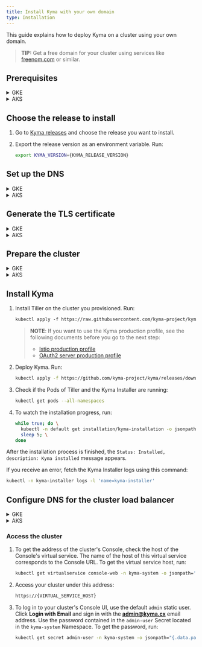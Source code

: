 ```yaml
---
title: Install Kyma with your own domain
type: Installation
---
```


This guide explains how to deploy Kyma on a cluster using your own domain.

>**TIP:** Get a free domain for your cluster using services like [freenom.com](https://www.freenom.com) or similar.

## Prerequisites

<div tabs name="prerequisites" group="use-your-own-domain">
  <details>
  <summary label="GKE">
  GKE
  </summary>

- A domain for your [Google Kubernetes Engine](https://cloud.google.com/kubernetes-engine/) (GKE) cluster
- [Google Cloud Platform](https://console.cloud.google.com/) (GCP) project with Kubernetes Engine API enabled
- [kubectl](https://kubernetes.io/docs/tasks/tools/install-kubectl/) 1.16.3 or higher
- [gcloud](https://cloud.google.com/sdk/gcloud/)
- [wget](https://www.gnu.org/software/wget/)

>**NOTE:** Running Kyma on GKE requires three [`n1-standard-4` machines](https://cloud.google.com/compute/docs/machine-types). The Kyma production profile requires at least `n1-standard-8` machines, but it is recommended to use the `c2-standard-8` type. Create these machines when you complete the **Prepare the cluster** step.

  </details>
  <details>
  <summary label="AKS">
  AKS
  </summary>

- A domain for your [Azure Kubernetes Service](https://azure.microsoft.com/services/kubernetes-service/) (AKS) cluster
- [Microsoft Azure](https://azure.microsoft.com)
- [kubectl](https://kubernetes.io/docs/tasks/tools/install-kubectl/) 1.16.3 or higher
- Tiller 2.10.0 or higher
- [Docker](https://www.docker.com/)
- A [Docker Hub](https://hub.docker.com/) account
- [az](https://docs.microsoft.com/en-us/cli/azure/install-azure-cli)

>**NOTE:** Running Kyma on AKS requires three [`Standard_D4_v3` machines](https://docs.microsoft.com/en-us/azure/virtual-machines/sizes-general). The Kyma production profile requires at least `Standard_F8s_v2` machines, but it is recommended to use the `Standard_D8_v3` type. Create these machines when you complete the **Prepare the cluster** step.

  </details>

</div>

## Choose the release to install

1. Go to [Kyma releases](https://github.com/kyma-project/kyma/releases/) and choose the release you want to install.

2. Export the release version as an environment variable. Run:

    ```bash
    export KYMA_VERSION={KYMA_RELEASE_VERSION}
    ```

## Set up the DNS

<div tabs name="dns-setup" group="use-your-own-domain">
  <details>
  <summary label="GKE">
  GKE
  </summary>

Delegate the management of your domain to Google Cloud DNS.

>**NOTE**: Google Cloud DNS needs to be set up only once per a DNS zone.

Follow these steps:

1. Export the project name, the domain name, and the DNS zone name as environment variables. Run these commands:

    ```bash
    export GCP_PROJECT={YOUR_GCP_PROJECT}
    export DNS_NAME={YOUR_ZONE_DOMAIN}
    export DNS_ZONE={YOUR_DNS_ZONE}
    ```

2. Create a DNS-managed zone in your Google project. Run:

    ```bash
    gcloud dns --project=$GCP_PROJECT managed-zones create $DNS_ZONE --description= --dns-name=$DNS_NAME
    ```

    Alternatively, create the DNS-managed zone through the GCP UI. In the **Network** section navigate to **Network Services**, click **Cloud DNS**, and select **Create Zone**.

3. Delegate your domain to Google name servers.

    - Get the list of the name servers from the zone details. This is a sample list:

    ```bash
    ns-cloud-b1.googledomains.com.
    ns-cloud-b2.googledomains.com.
    ns-cloud-b3.googledomains.com.
    ns-cloud-b4.googledomains.com.
    ```

    - Set up your domain to use these name servers.

4. Check if everything is set up correctly and your domain is managed by Google name servers. Run:

   ```bash
   host -t ns $DNS_NAME
   ```

   A successful response returns the list of the name servers you fetched from GCP.

</details>
  <details>
  <summary label="AKS">
  AKS
  </summary>

Delegate the management of your domain to Azure DNS. Follow these steps:

1. Export the domain name, the sub-domain, and the resource group name as environment variables. Run these commands:

    ```bash
    export DNS_DOMAIN={YOUR_DOMAIN} # example.com
    export SUB_DOMAIN={YOUR_SUBDOMAIN} # cluster (in this case the full name of your cluster is cluster.example.com)
    export DOMAIN="$SUB_DOMAIN.$DNS_DOMAIN" # cluster.example.com
    export RS_GROUP={YOUR_RESOURCE_GROUP_NAME}
    ```

2. Create a DNS-managed zone in your Azure subscription. Run:

    ```bash
    az network dns zone create -g $RS_GROUP -n $DNS_DOMAIN
    ```

    Alternatively, create it through the Azure UI. In the **Networking** section, go to **All services**, click **DNS zones**, and select **Add**.

3. Delegate your domain to Azure name servers.

    - Get the list of the name servers from the zone details. This is a sample list:

    ```bash
    ns1-05.azure-dns.com.
    ns2-05.azure-dns.net.
    ns3-05.azure-dns.org.
    ns4-05.azure-dns.info.
    ```

    - Set up your domain to use these name servers.

4. Check if everything is set up correctly and your domain is managed by Azure name servers. Run:

   ```bash
   host -t ns $DNS_DOMAIN
   ```

A successful response returns the list of the name servers you fetched from Azure.

  </details>

</div>

## Generate the TLS certificate

<div tabs name="tls-certificate-generation" group="use-your-own-domain">
  <details>
  <summary label="GKE">
  GKE
  </summary>

Get the TLS certificate:

1. Export the certificate issuer email and the cluster domain as environment variables:

    ```bash
    export CERT_ISSUER_EMAIL={YOUR_EMAIL}
    export DOMAIN="$CLUSTER_NAME.$(echo $DNS_NAME | sed 's/\.$//')"
    ```

2. Create a folder for certificates. Run:

    ```bash
    mkdir letsencrypt
    ```

3. Create a new service account and assign it to the **dns.admin** role. Run these commands:

    ```bash
    gcloud iam service-accounts create dnsmanager --display-name "dnsmanager" --project "$GCP_PROJECT"
    gcloud projects add-iam-policy-binding $GCP_PROJECT \
        --member serviceAccount:dnsmanager@$GCP_PROJECT.iam.gserviceaccount.com --role roles/dns.admin
    ```

    > **NOTE**: You don't have to create a new DNS manager service account (SA) every time you deploy a cluster. Instead, you can use an existing SA that has the **dns.admin** assigned.

4. Generate an access key for this account in the `letsencrypt` folder. Run:

    ```bash
    gcloud iam service-accounts keys create ./letsencrypt/key.json --iam-account dnsmanager@$GCP_PROJECT.iam.gserviceaccount.com
    ```

    > **NOTE**: The number of keys you can generate for a single service account is limited. Reuse the existing keys instead of generating a new key for every cluster.

5. Run the Certbot Docker image with the `letsencrypt` folder mounted. Certbot uses the key to apply DNS challenge for the certificate request and stores the TLS certificates in that folder. Run:

    ```bash
    docker run -it --name certbot --rm \
        -v "$(pwd)/letsencrypt:/etc/letsencrypt" \
        certbot/dns-google \
        certonly \
        -m $CERT_ISSUER_EMAIL --agree-tos --no-eff-email \
        --dns-google \
        --dns-google-credentials /etc/letsencrypt/key.json \
        --server https://acme-v02.api.letsencrypt.org/directory \
        -d "*.$DOMAIN"
    ```

6. Export the certificate and the key as environment variables. Run these commands:

    ```bash
    export TLS_CERT=$(cat ./letsencrypt/live/$DOMAIN/fullchain.pem | base64 | sed 's/ /\\ /g' | tr -d '\n');
    export TLS_KEY=$(cat ./letsencrypt/live/$DOMAIN/privkey.pem | base64 | sed 's/ /\\ /g' | tr -d '\n')
    ```

  </details>
  <details>
  <summary label="AKS">
  AKS
  </summary>

Get the TLS certificate:

>**NOTE:** Azure DNS is not yet supported by Certbot so you must perform manual verification.

1. Create a folder for certificates. Run:

    ```bash
    mkdir letsencrypt
    ```

2. Export your email address as an environment variable:

    ```bash
    export YOUR_EMAIL={YOUR_EMAIL}
    ```

3. To get the certificate, run the Certbot Docker image with the `letsencrypt` folder mounted. Certbot stores the TLS certificates in that folder.

    ```bash
    docker run -it --name certbot --rm \
        -v "$(pwd)/letsencrypt:/etc/letsencrypt" \
        certbot/certbot \
        certonly \
        -m $YOUR_EMAIL --agree-tos --no-eff-email \
        --manual \
        --manual-public-ip-logging-ok \
        --preferred-challenges dns \
        --server https://acme-v02.api.letsencrypt.org/directory \
        -d "*.$SUB_DOMAIN.$DNS_DOMAIN"
    ```

    You will see the following message:

    ```bash
    Please deploy a DNS TXT record under the name
    _acme-challenge.rc2-test.kyma.online with the following value:

    # TXT_VALUE

    Before continuing, verify the record is deployed.
    ```

    Copy the `TXT_VALUE`.

4. Open a new terminal and export these environment variables:

    ```bash
    export DNS_DOMAIN={YOUR_DOMAIN} # example.com
    export SUB_DOMAIN={YOUR_SUBDOMAIN} # cluster (in this case the full name of your cluster is cluster.example.com)
    export RS_GROUP={YOUR_RESOURCE_GROUP_NAME}
    ```

5. Export the `TXT_VALUE`.

    ```bash
    export TXT_VALUE={YOUR_TXT_VALUE}
    ```

    To modify the TXT record for your domain, run:

    ```bash
    az network dns record-set txt delete -n "_acme-challenge.$SUB_DOMAIN" -g $RS_GROUP -z $DNS_DOMAIN --yes
    az network dns record-set txt create -n "_acme-challenge.$SUB_DOMAIN" -g $RS_GROUP -z $DNS_DOMAIN --ttl 60 > /dev/null
    az network dns record-set txt add-record -n "_acme-challenge.$SUB_DOMAIN" -g $RS_GROUP -z $DNS_DOMAIN --value $TXT_VALUE
    ```

6. Go back to the first console, wait for about 2 minutes and press **Enter**.

7. Export the certificate and the key as environment variables. Run these commands:

    ```bash
    export TLS_CERT=$(cat ./letsencrypt/live/$SUB_DOMAIN.$DNS_DOMAIN/fullchain.pem | base64 | sed 's/ /\\ /g' | tr -d '\n')
    export TLS_KEY=$(cat ./letsencrypt/live/$SUB_DOMAIN.$DNS_DOMAIN/privkey.pem | base64 | sed 's/ /\\ /g' | tr -d '\n')
    ```

  </details>

</div>

## Prepare the cluster

<div tabs name="prepare-cluster" group="use-your-own-domain">
  <details>
  <summary label="GKE">
  GKE
  </summary>

1. Select a name for your cluster. Export the cluster name and the [zone](https://cloud.google.com/compute/docs/regions-zones/) you want to deploy to as environment variables. Run:

   ```bash
   export CLUSTER_NAME={YOUR_CLUSTER_NAME}
   export GCP_ZONE={GCP_ZONE_TO_DEPLOY_TO}
   ```

2. Create a cluster in the defined zone. Run:

   ```bash
   gcloud container --project "$GCP_PROJECT" clusters \
   create "$CLUSTER_NAME" --zone "$GCP_ZONE" \
   --cluster-version "1.15" --machine-type "n1-standard-4" \
   --addons HorizontalPodAutoscaling,HttpLoadBalancing
   ```
    >**NOTE**: Kyma offers the production profile. Change the value of `machine-type` to `n1-standard-8` or `c2-standard-8` if you want to use it.

3. Configure kubectl to use your new cluster. Run:

   ```bash
   gcloud container clusters get-credentials $CLUSTER_NAME --zone $GCP_ZONE --project $GCP_PROJECT
   ```

4. Add your account as the cluster administrator:

   ```bash
   kubectl create clusterrolebinding cluster-admin-binding --clusterrole=cluster-admin --user=$(gcloud config get-value account)
   ```

5. Install custom installation overrides for your DNS domain and TLC certifcates. Run:

   ```bash
   kubectl create namespace kyma-installer \
   && kubectl create configmap owndomain-overrides -n kyma-installer --from-literal=global.domainName=$DOMAIN --from-literal=global.tlsCrt=$TLS_CERT --from-literal=global.tlsKey=$TLS_KEY \
   && kubectl label configmap owndomain-overrides -n kyma-installer installer=overrides
   ```

>**TIP:** See a [sample ConfigMap](./assets/owndomain-overrides.yaml) for reference.

  </details>
  <details>
  <summary label="AKS">
  AKS
  </summary>

1. Select a name for your cluster. Set the cluster name, the resource group and region as environment variables. Run:

    ```bash
    export RS_GROUP={YOUR_RESOURCE_GROUP_NAME}
    export CLUSTER_NAME={YOUR_CLUSTER_NAME}
    export REGION={YOUR_REGION} #westeurope
    ```

2. Create a resource group for all your resources:

    ```bash
    az group create --name $RS_GROUP --location $REGION
    ```

3. Create an AKS cluster. Run:

    ```bash
    az aks create \
      --resource-group $RS_GROUP \
      --name $CLUSTER_NAME \
      --node-vm-size "Standard_D4_v3" \
      --kubernetes-version 1.15.7 \
      --enable-addons "monitoring,http_application_routing" \
      --generate-ssh-keys \
      --max-pods 110
    ```
   >**NOTE**: Kyma offers the production profile. Change the value of `node-vm-size` to `Standard_F8s_v2` or `Standard_D8_v3` if you want to use it.

4. To configure kubectl to use your new cluster, run:

    ```bash
    az aks get-credentials --resource-group $RS_GROUP --name $CLUSTER_NAME
    ```

5. Add additional privileges to be able to access readiness probes endpoints on your AKS cluster.

    ```bash
    kubectl apply -f https://raw.githubusercontent.com/kyma-project/kyma/$KYMA_RELEASE_VERSION/installation/resources/azure-crb-for-healthz.yaml
    ```

6. Install custom installation overrides for AKS, your DNS domain and TLC certifcates. Run:

    ```bash
    kubectl create namespace kyma-installer \
    && kubectl create configmap owndomain-overrides -n kyma-installer --from-literal=global.domainName=$DOMAIN --from-literal=global.tlsCrt=$TLS_CERT --from-literal=global.tlsKey=$TLS_KEY \
    && kubectl label configmap owndomain-overrides -n kyma-installer installer=overrides
    ```

>**CAUTION:** If you define your own Kubernetes jobs on the AKS cluster, follow the [troubleshooting guide](/components/service-mesh/#troubleshooting-kubernetes-jobs-fail-on-aks) to avoid jobs running endlessly on AKS deployments of Kyma.

  </details>

</div>

## Install Kyma

1. Install Tiller on the cluster you provisioned. Run:

   ```bash
   kubectl apply -f https://raw.githubusercontent.com/kyma-project/kyma/$KYMA_VERSION/installation/resources/tiller.yaml
   ```
   >**NOTE**: If you want to use the Kyma production profile, see the following documents before you go to the next step:
      >* [Istio production profile](/components/service-mesh/#configuration-service-mesh-production-profile)
      >* [OAuth2 server production profile](/components/security/#configuration-o-auth2-server-profiles)

2. Deploy Kyma. Run:

    ```bash
    kubectl apply -f https://github.com/kyma-project/kyma/releases/download/$KYMA_VERSION/kyma-installer-cluster.yaml
    ```

3. Check if the Pods of Tiller and the Kyma Installer are running:

    ```bash
    kubectl get pods --all-namespaces
    ```

4. To watch the installation progress, run:

    ```bash
    while true; do \
      kubectl -n default get installation/kyma-installation -o jsonpath="{'Status: '}{.status.state}{', description: '}{.status.description}"; echo; \
      sleep 5; \
    done
    ```

After the installation process is finished, the `Status: Installed, description: Kyma installed` message appears.

If you receive an error, fetch the Kyma Installer logs using this command:

```bash
kubectl -n kyma-installer logs -l 'name=kyma-installer'
```

## Configure DNS for the cluster load balancer

<div tabs name="configure-dns" group="use-your-own-domain">
  <details>
  <summary label="GKE">
  GKE
  </summary>

To add DNS entries, run these commands:

```bash
export EXTERNAL_PUBLIC_IP=$(kubectl get service -n istio-system istio-ingressgateway -o jsonpath="{.status.loadBalancer.ingress[0].ip}")

export APISERVER_PUBLIC_IP=$(kubectl get service -n kyma-system apiserver-proxy-ssl -o jsonpath="{.status.loadBalancer.ingress[0].ip}")

gcloud dns --project=$GCP_PROJECT record-sets transaction start --zone=$DNS_ZONE

gcloud dns --project=$GCP_PROJECT record-sets transaction add $EXTERNAL_PUBLIC_IP --name=\*.$DOMAIN. --ttl=60 --type=A --zone=$DNS_ZONE

gcloud dns --project=$GCP_PROJECT record-sets transaction add $APISERVER_PUBLIC_IP --name=\apiserver.$DOMAIN. --ttl=60 --type=A --zone=$DNS_ZONE

gcloud dns --project=$GCP_PROJECT record-sets transaction execute --zone=$DNS_ZONE
```

  </details>
  <details>
  <summary label="AKS">
  AKS
  </summary>

To add DNS entries, run these commands:

```bash
export EXTERNAL_PUBLIC_IP=$(kubectl get service -n istio-system istio-ingressgateway -o jsonpath="{.status.loadBalancer.ingress[0].ip}")

export APISERVER_PUBLIC_IP=$(kubectl get service -n kyma-system apiserver-proxy-ssl -o jsonpath="{.status.loadBalancer.ingress[0].ip}")

az network dns record-set a create -g $RS_GROUP -z $DNS_DOMAIN -n \*.$SUB_DOMAIN --ttl 60
az network dns record-set a add-record -g $RS_GROUP -z $DNS_DOMAIN -n \*.$SUB_DOMAIN -a $EXTERNAL_PUBLIC_IP

az network dns record-set a create -g $RS_GROUP -z $DNS_DOMAIN -n apiserver.$SUB_DOMAIN --ttl 60
az network dns record-set a add-record -g $RS_GROUP -z $DNS_DOMAIN -n apiserver.$SUB_DOMAIN -a $APISERVER_PUBLIC_IP
```

  </details>

</div>

### Access the cluster

1. To get the address of the cluster's Console, check the host of the Console's virtual service. The name of the host of this virtual service corresponds to the Console URL. To get the virtual service host, run:

    ```bash
    kubectl get virtualservice console-web -n kyma-system -o jsonpath='{ .spec.hosts[0] }'
    ```

2. Access your cluster under this address:

    ```bash
    https://{VIRTUAL_SERVICE_HOST}
    ```

3. To log in to your cluster's Console UI, use the default `admin` static user. Click **Login with Email** and sign in with the **admin@kyma.cx** email address. Use the password contained in the `admin-user` Secret located in the `kyma-system` Namespace. To get the password, run:

    ```bash
    kubectl get secret admin-user -n kyma-system -o jsonpath="{.data.password}" | base64 --decode
    ```
